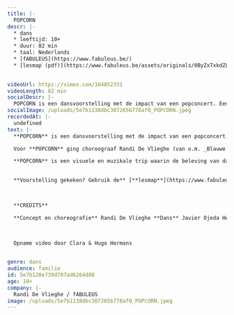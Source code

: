 ```yaml
---
title: |-
  POPCORN 
descr: |-
  * dans
  * leeftijd: 10+
  * duur: 82 min
  * taal: Nederlands
  * [fABULEUS](https://www.fabuleus.be/)
  * [lesmap (pdf)](https://www.fabuleus.be/assets/originals/0ByZxTxkdZLZ3bTJ4Ti0zeGRRTFU.pdf)‍

  ‍
videoUrl: https://vimeo.com/164852331
videoLength: 82 min
socialDescr: |-
  POPCORN is een dansvoorstelling met de impact van een popconcert. Een intense krachtmeting tussen drie mannenlijven en een live drummer. Alles draait om de onweerstaanbare kracht van de beat. Maar ook van de stilte.
socialImage: /uploads/5e7b1138dbc307265b778af0_POPCORN.jpeg
recordedAt: |-
  undefined
text: |-
  **POPCORN** is een dansvoorstelling met de impact van een popconcert. Een intense krachtmeting tussen drie mannenlijven en een live drummer. Alles draait om de onweerstaanbare kracht van de beat. Maar ook van de stilte.

  Voor **POPCORN** ging choreograaf Randi De Vlieghe (van o.m. _Blauwe Storm_, _ZOO doen ze de dingen_) op zoek naar de essentie van ritme. Hij liet zich daarvoor inspireren door de oneindige variatie van percussie in alle tijden en culturen: van het stampen in krijgersdansen, over flamenco en breakdance, tot megatechnofestivals als Tomorrowland.

  **POPCORN** is een visuele en muzikale trip waarin de beleving van dans op de spits wordt gedreven. Tot het moment waarop niet alleen de dansers in beweging zijn, maar misschien ook het publiek.

  ‍
  ‍**Voorstelling gekeken? Gebruik de** [**lesmap**](https://www.fabuleus.be/assets/originals/0ByZxTxkdZLZ3bTJ4Ti0zeGRRTFU.pdf) **voor nog meer plezier.**

  ‍

  **CREDITS**

  **Concept en choreografie** Randi De Vlieghe **Dans** Javier Ojeda Hernández, Samuel Minguillón en Jonas Garrido Verwerft **Compositie en live drums** Ephraïm Cielen **Kostuums** Maartje van Bourgognie en Elise Goedgezelschap **Scenografie** Jan De Brabander **Lichtontwerp en techniek** Klaas Trekker **Productie**_f_ABULEUS & Moldavië **Coproductie** STUK

  ‍

  Opname video door Clara & Hugo Hermans

  ‍
genre: dans
audience: familie
id: 5e7b120e739d707ad6264d88
age: 10+
company: |-
  Randi De Vlieghe / fABULEUS 
image: /uploads/5e7b1138dbc307265b778af0_POPCORN.jpeg
---
```

